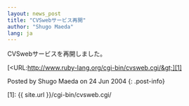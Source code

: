 ```yaml
---
layout: news_post
title: "CVSwebサービス再開"
author: "Shugo Maeda"
lang: ja
---
```


CVSwebサービスを再開しました。

[&lt;URL:http://www.ruby-lang.org/cgi-bin/cvsweb.cgi/&gt;][1]

Posted by Shugo Maeda on 24 Jun 2004
{: .post-info}



[1]: {{ site.url }}/cgi-bin/cvsweb.cgi/ 
